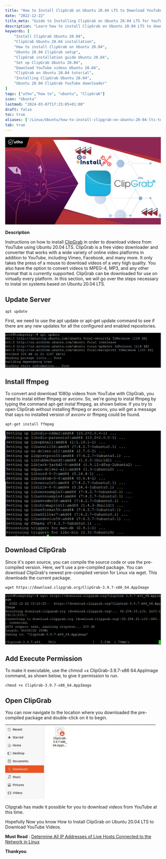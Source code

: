```yaml
---
title: "How to Install ClipGrab on Ubuntu 20.04 LTS to Download YouTube Videos"
date: "2022-12-22"
title_meta: "Guide to Installing ClipGrab on Ubuntu 20.04 LTS for YouTube Video Downloads"
description: "Learn how to install ClipGrab on Ubuntu 20.04 LTS to download YouTube videos. Follow this detailed guide for a smooth ClipGrab setup on your Ubuntu 20.04 system."
keywords: [
    "Install ClipGrab Ubuntu 20.04",
    "ClipGrab Ubuntu 20.04 installation",
    "How to install ClipGrab on Ubuntu 20.04",
    "Ubuntu 20.04 ClipGrab setup",
    "ClipGrab installation guide Ubuntu 20.04",
    "Set up ClipGrab Ubuntu 20.04",
    "Download YouTube videos Ubuntu 20.04",
    "ClipGrab on Ubuntu 20.04 tutorial",
    "Installing ClipGrab Ubuntu 20.04",
    "Ubuntu 20.04 ClipGrab YouTube downloader"
]
tags: ["utho","how to", "ubuntu", "ClipGrab"]
icon: "Ubuntu"
lastmod: "2024-03-07T17:25:05+01:00"
draft: false
toc: true
aliases: ['/Linux/Ubuntu/how-to-install-clipgrab-on-ubuntu-20-04-lts-to-download-youtube-videos']
tab: true
---
```


![How to Install ClipGrab on Ubuntu 20.04 LTS to Download YouTube Videos](images/How-to-Install-ClipGrab-on-Ubuntu-20.04-LTS-to-Download-YouTube-Videos_utho.jpg)

**Description**

Instructions on how to install [ClipGrab](https://en.wikipedia.org/wiki/ClipGrab) in order to download videos from YouTube using Ubuntu 20.04 LTS. ClipGrab is a free video downloader and converter that works with a wide variety of online video platforms in addition to YouTube, including Vimeo, Facebook, and many more. It only takes the press of a mouse to download videos of a very high quality. You also have the option to convert videos to MPEG-4, MP3, and any other format that is currently supported. ClipGrab can be downloaded for use on virtually every platform. In this section, we will go over the steps necessary to instal on systems based on Ubuntu 20.04 LTS.

## Update Server

```
apt update
```
First, we need to use the apt update or apt-get update command to see if there are any new updates for all the configured and enabled repositories.

![ClipGrab on Ubuntu 20.04 LTS](images/image-615.png)

## Install ffmpeg

To convert and download 1080p videos from YouTube with ClipGrab, you need to instal either ffmpeg or avconv. So, we're going to instal ffmpeg by typing the command apt-get instal ffmpeg, as shown below. If you try to open ClipGrab without installing ffmpeg or avconv, you will get a message that says no installed version of avconv or ffmpeg could be found.

```
apt-get install ffmpeg
```
![ClipGrab on Ubuntu 20.04 LTS](images/image-616.png)

## Download ClipGrab

Since it's open source, you can compile the source code or use the pre-compiled version. Here, we'll use a pre-compiled package. You can download ClipGrab's newest pre-compiled version for Linux via wget. This downloads the current package.

```
wget https://download.clipgrab.org/ClipGrab-3.9.7-x86_64.AppImage
```
![ClipGrab on Ubuntu 20.04 LTS](images/image-617.png)

## Add Execute Permission

To make it executable, use the chmod +x ClipGrab-3.9.7-x86 64.AppImage command, as shown below, to give it permission to run.

```
chmod +x ClipGrab-3.9.7-x86_64.AppImage
```
## Open ClipGrab

You can now navigate to the location where you downloaded the pre-compiled package and double-click on it to begin.

![ClipGrab on Ubuntu 20.04 LTS](images/image-618.png)

Clipgrab has made it possible for you to download videos from YouTube at this time.

Hopefully Now you know How to Install ClipGrab on Ubuntu 20.04 LTS to Download YouTube Videos.

**Must Read** : [Determine All IP Addresses of Live Hosts Connected to the Network in Linux](https://utho.com/docs/tutorial/find-out-all-live-hosts-ip-addresses-connected-on-network-in-linux/)

**Thankyou**
